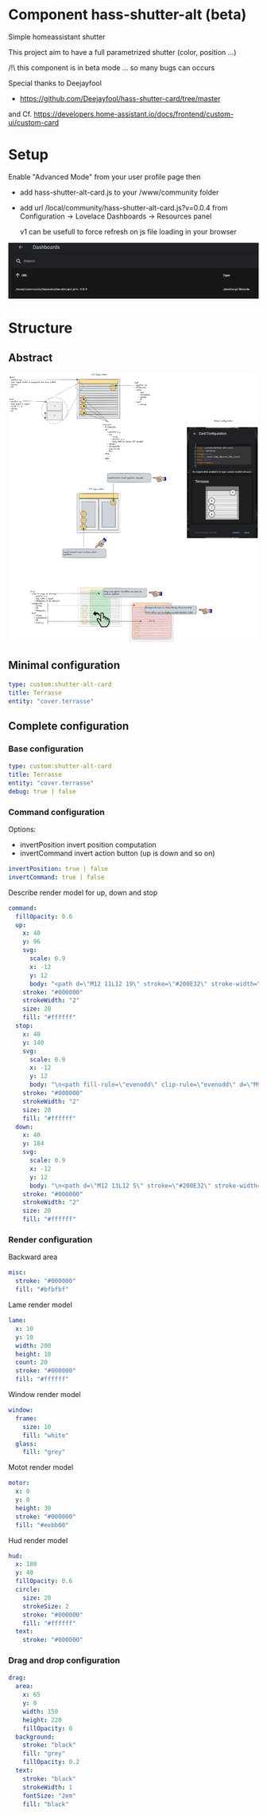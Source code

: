 # Component hass-shutter-alt (beta)

Simple homeassistant shutter

This project aim to have a full parametrized shutter (color, position ...)

/!\ this component is in beta mode ... so many bugs can occurs

Special thanks to Deejayfool
- https://github.com/Deejayfool/hass-shutter-card/tree/master

and Cf. https://developers.home-assistant.io/docs/frontend/custom-ui/custom-card

# Setup

Enable "Advanced Mode" from your user profile page then

- add hass-shutter-alt-card.js to your <config>/www/community folder
- add url /local/community/hass-shutter-alt-card.js?v=0.0.4 from Configuration -> Lovelace Dashboards -> Resources panel

    v1 can be usefull to force refresh on js file loading in your browser

![](SAMPLE.png)

# Structure

## Abstract

![](README.png)

## Minimal configuration

```yaml
type: custom:shutter-alt-card
title: Terrasse
entity: "cover.terrasse"
```

## Complete configuration

### Base configuration

```yaml
type: custom:shutter-alt-card
title: Terrasse
entity: "cover.terrasse"
debug: true | false
```

### Command configuration

Options:
- invertPosition invert position computation
- invertCommand invert action button (up is down and so on)

```yaml
invertPosition: true | false
invertCommand: true | false
```

Describe render model for up, down and stop

```yaml
command: 
  fillOpacity: 0.6
  up: 
    x: 40
    y: 96
    svg: 
      scale: 0.9
      x: -12
      y: 12
      body: "<path d=\"M12 11L12 19\" stroke=\"#200E32\" stroke-width=\"2\" stroke-linecap=\"round\" stroke-linejoin=\"round\"/>\n<path fill-rule=\"evenodd\" clip-rule=\"evenodd\" d=\"M16 11L12 5.00001L8.00001 11L16 11Z\" stroke=\"#200E32\" stroke-width=\"2\" stroke-linecap=\"round\" stroke-linejoin=\"round\"/>\n"
    stroke: "#000000"
    strokeWidth: "2"
    size: 20
    fill: "#ffffff"
  stop: 
    x: 40
    y: 140
    svg: 
      scale: 0.9
      x: -12
      y: 12
      body: "\n<path fill-rule=\"evenodd\" clip-rule=\"evenodd\" d=\"M9 8C8.44772 8 8 8.44772 8 9V15C8 15.5523 8.44772 16 9 16H15C15.5523 16 16 15.5523 16 15V9C16 8.44772 15.5523 8 15 8H9ZM6 9C6 7.34315 7.34315 6 9 6H15C16.6569 6 18 7.34315 18 9V15C18 16.6569 16.6569 18 15 18H9C7.34315 18 6 16.6569 6 15V9Z\" fill=\"#000000\"/>\n"
    stroke: "#000000"
    strokeWidth: "2"
    size: 20
    fill: "#ffffff"
  down: 
    x: 40
    y: 184
    svg: 
      scale: 0.9
      x: -12
      y: 12
      body: "\n<path d=\"M12 13L12 5\" stroke=\"#200E32\" stroke-width=\"2\" stroke-linecap=\"round\" stroke-linejoin=\"round\"/>\n<path fill-rule=\"evenodd\" clip-rule=\"evenodd\" d=\"M8 13L12 19L16 13L8 13Z\" stroke=\"#200E32\" stroke-width=\"2\" stroke-linecap=\"round\" stroke-linejoin=\"round\"/>\n"
    stroke: "#000000"
    strokeWidth: "2"
    size: 20
    fill: "#ffffff"
```

### Render configuration

Backward area

```yaml
misc: 
  stroke: "#000000"
  fill: "#bfbfbf"
```

Lame render model

```yaml
lame: 
  x: 10
  y: 10
  width: 200
  height: 10
  count: 20
  stroke: "#000000"
  fill: "#ffffff"
```

Window render model

```yaml
window:
  frame:
    size: 10
    fill: "white"
  glass:
    fill: "grey"
```

Motot render model

```yaml
motor: 
  x: 0
  y: 0
  height: 30
  stroke: "#000000"
  fill: "#eebb00"
```

Hud render model

```yaml
hud: 
  x: 180
  y: 40
  fillOpacity: 0.6
  circle: 
    size: 20
    strokeSize: 2
    stroke: "#000000"
    fill: "#ffffff"
  text: 
    stroke: "#000000"
```

### Drag and drop configuration

```yaml
drag:
  area: 
    x: 65
    y: 0
    width: 150
    height: 220
    fillOpacity: 0
  background: 
    stroke: "black"
    fill: "grey"
    fillOpacity: 0.2
  text: 
    stroke: "black"
    strokeWidth: 1
    fontSize: "2em"
    fill: "black"
```
